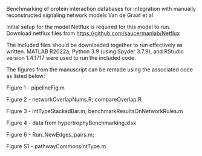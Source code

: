 Benchmarking of protein interaction databases for integration with manually reconstructed signaling network models Van de Graaf et al

Initial setup for the model Netflux is required for this model to run. Download netflux files from https://github.com/saucermanlab/Netflux

The included files should be downloaded together to run effectively as written. MATLAB R2022a, Python 3.9 (using Spyder 3.7.9), and RStudio version 1.4.1717 were used to run the included code.

The figures from the manuscript can be remade using the associated code as listed below:

Figure 1 - pipelineFig.m

Figure 2 - networkOverlapNums.R; compareOverlap.R

Figure 3 - intTypeStackedBar.m; benchmarkResultsOnNetworkRules.m

Figure 4 - data from hypertrophyBenchmarking.xlsx

Figure 6 - Run_NewEdges_pairs.m; 

Figure S1 - pathwayCommonsIntType.m
